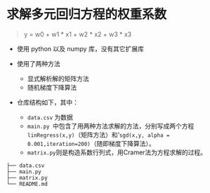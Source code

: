 # 求解多元回归方程的权重系数
> y = w0 + w1 * x1 + w2 * x2 + w3 * x3 

- 使用 python 以及 numpy 库，没有其它扩展库 
- 使用了两种方法
	- 显式解析解的矩阵方法
	- 随机梯度下降算法

- 仓库结构如下，其中：
	- `data.csv` 为数据
	- `main.py `中包含了用两种方法求解的方法，分别写成两个方程`linRegress(x,y)`（矩阵方法）和‘`sgd(x,y, alpha = 0.001,iteration=200)`（随即梯度下降算法）。
	- `matrix.py`则是构造系数行列式，用Cramer法为方程求解的过程。
```                                                                    
├── data.csv                               
├── main.py      
├── matrix.py                                                        
└── README.md       
```
